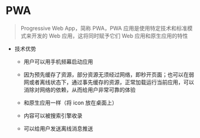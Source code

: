 # PWA

> Progressive Web App，简称 PWA，PWA 应用是使用特定技术和标准模式来开发的 Web 应用，这将同时赋予它们 Web 应用和原生应用的特性

- 技术优势

  - 用户可以用手机频幕启动应用

  - 因为预先缓存了资源，部分资源无须经过网络，即秒开页面；也可以在弱网或者离线状态下，通过事先缓存的资源，正常加载运行当前应用，可以消除对网络的依赖，从而给用户非常可靠的体验

  - 和原生应用一样（将 icon 放在桌面上）

  - 内容可以被搜索引擎收录

  - 可以给用户发送离线消息推送
